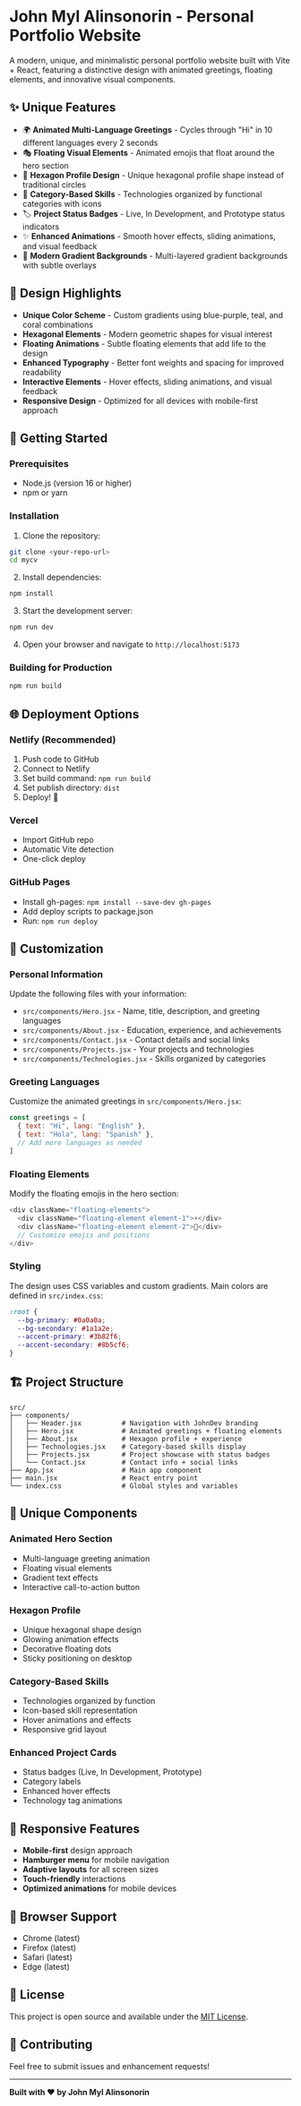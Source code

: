 # John Myl Alinsonorin - Personal Portfolio Website

A modern, unique, and minimalistic personal portfolio website built with Vite + React, featuring a distinctive design with animated greetings, floating elements, and innovative visual components.

## ✨ **Unique Features**

- 🌍 **Animated Multi-Language Greetings** - Cycles through "Hi" in 10 different languages every 2 seconds
- 🎭 **Floating Visual Elements** - Animated emojis that float around the hero section
- 🔷 **Hexagon Profile Design** - Unique hexagonal profile shape instead of traditional circles
- 🎨 **Category-Based Skills** - Technologies organized by functional categories with icons
- 🏷️ **Project Status Badges** - Live, In Development, and Prototype status indicators
- ✨ **Enhanced Animations** - Smooth hover effects, sliding animations, and visual feedback
- 🎯 **Modern Gradient Backgrounds** - Multi-layered gradient backgrounds with subtle overlays

## 🎨 **Design Highlights**

- **Unique Color Scheme** - Custom gradients using blue-purple, teal, and coral combinations
- **Hexagonal Elements** - Modern geometric shapes for visual interest
- **Floating Animations** - Subtle floating elements that add life to the design
- **Enhanced Typography** - Better font weights and spacing for improved readability
- **Interactive Elements** - Hover effects, sliding animations, and visual feedback
- **Responsive Design** - Optimized for all devices with mobile-first approach

## 🚀 **Getting Started**

### Prerequisites
- Node.js (version 16 or higher)
- npm or yarn

### Installation
1. Clone the repository:
```bash
git clone <your-repo-url>
cd mycv
```

2. Install dependencies:
```bash
npm install
```

3. Start the development server:
```bash
npm run dev
```

4. Open your browser and navigate to `http://localhost:5173`

### Building for Production
```bash
npm run build
```

## 🌐 **Deployment Options**

### **Netlify (Recommended)**
1. Push code to GitHub
2. Connect to Netlify
3. Set build command: `npm run build`
4. Set publish directory: `dist`
5. Deploy! 🚀

### **Vercel**
- Import GitHub repo
- Automatic Vite detection
- One-click deploy

### **GitHub Pages**
- Install gh-pages: `npm install --save-dev gh-pages`
- Add deploy scripts to package.json
- Run: `npm run deploy`

## 📝 **Customization**

### **Personal Information**
Update the following files with your information:
- `src/components/Hero.jsx` - Name, title, description, and greeting languages
- `src/components/About.jsx` - Education, experience, and achievements
- `src/components/Contact.jsx` - Contact details and social links
- `src/components/Projects.jsx` - Your projects and technologies
- `src/components/Technologies.jsx` - Skills organized by categories

### **Greeting Languages**
Customize the animated greetings in `src/components/Hero.jsx`:
```javascript
const greetings = [
  { text: "Hi", lang: "English" },
  { text: "Hola", lang: "Spanish" },
  // Add more languages as needed
]
```

### **Floating Elements**
Modify the floating emojis in the hero section:
```javascript
<div className="floating-elements">
  <div className="floating-element element-1">⚡</div>
  <div className="floating-element element-2">🚀</div>
  // Customize emojis and positions
</div>
```

### **Styling**
The design uses CSS variables and custom gradients. Main colors are defined in `src/index.css`:
```css
:root {
  --bg-primary: #0a0a0a;
  --bg-secondary: #1a1a2e;
  --accent-primary: #3b82f6;
  --accent-secondary: #8b5cf6;
}
```

## 🏗️ **Project Structure**
```
src/
├── components/
│   ├── Header.jsx          # Navigation with JohnDev branding
│   ├── Hero.jsx            # Animated greetings + floating elements
│   ├── About.jsx           # Hexagon profile + experience
│   ├── Technologies.jsx    # Category-based skills display
│   ├── Projects.jsx        # Project showcase with status badges
│   └── Contact.jsx         # Contact info + social links
├── App.jsx                 # Main app component
├── main.jsx                # React entry point
└── index.css               # Global styles and variables
```

## 🌟 **Unique Components**

### **Animated Hero Section**
- Multi-language greeting animation
- Floating visual elements
- Gradient text effects
- Interactive call-to-action button

### **Hexagon Profile**
- Unique hexagonal shape design
- Glowing animation effects
- Decorative floating dots
- Sticky positioning on desktop

### **Category-Based Skills**
- Technologies organized by function
- Icon-based skill representation
- Hover animations and effects
- Responsive grid layout

### **Enhanced Project Cards**
- Status badges (Live, In Development, Prototype)
- Category labels
- Enhanced hover effects
- Technology tag animations

## 📱 **Responsive Features**
- **Mobile-first** design approach
- **Hamburger menu** for mobile navigation
- **Adaptive layouts** for all screen sizes
- **Touch-friendly** interactions
- **Optimized animations** for mobile devices

## 🎯 **Browser Support**
- Chrome (latest)
- Firefox (latest)
- Safari (latest)
- Edge (latest)

## 📄 **License**
This project is open source and available under the [MIT License](LICENSE).

## 🤝 **Contributing**
Feel free to submit issues and enhancement requests!

---

**Built with ❤️ by John Myl Alinsonorin**
